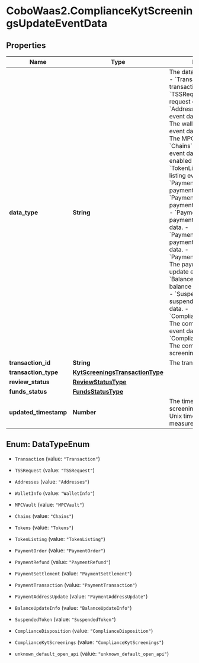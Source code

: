 # CoboWaas2.ComplianceKytScreeningsUpdateEventData

## Properties

Name | Type | Description | Notes
------------ | ------------- | ------------- | -------------
**data_type** | **String** |  The data type of the event. - &#x60;Transaction&#x60;: The transaction event data. - &#x60;TSSRequest&#x60;: The TSS request event data. - &#x60;Addresses&#x60;: The addresses event data. - &#x60;WalletInfo&#x60;: The wallet information event data. - &#x60;MPCVault&#x60;: The MPC vault event data. - &#x60;Chains&#x60;: The enabled chain event data. - &#x60;Tokens&#x60;: The enabled token event data. - &#x60;TokenListing&#x60;: The token listing event data.        - &#x60;PaymentOrder&#x60;: The payment order event data. - &#x60;PaymentRefund&#x60;: The payment refund event data. - &#x60;PaymentSettlement&#x60;: The payment settlement event data. - &#x60;PaymentTransaction&#x60;: The payment transaction event data. - &#x60;PaymentAddressUpdate&#x60;: The payment address update event data. - &#x60;BalanceUpdateInfo&#x60;: The balance update event data. - &#x60;SuspendedToken&#x60;: The suspended token event data. - &#x60;ComplianceDisposition&#x60;: The compliance disposition event data. - &#x60;ComplianceKytScreenings&#x60;: The compliance KYT screenings event data. | 
**transaction_id** | **String** | The transaction ID. | 
**transaction_type** | [**KytScreeningsTransactionType**](KytScreeningsTransactionType.md) |  | 
**review_status** | [**ReviewStatusType**](ReviewStatusType.md) |  | 
**funds_status** | [**FundsStatusType**](FundsStatusType.md) |  | 
**updated_timestamp** | **Number** | The time when the kyt screening was updated, in Unix timestamp format, measured in milliseconds. | 



## Enum: DataTypeEnum


* `Transaction` (value: `"Transaction"`)

* `TSSRequest` (value: `"TSSRequest"`)

* `Addresses` (value: `"Addresses"`)

* `WalletInfo` (value: `"WalletInfo"`)

* `MPCVault` (value: `"MPCVault"`)

* `Chains` (value: `"Chains"`)

* `Tokens` (value: `"Tokens"`)

* `TokenListing` (value: `"TokenListing"`)

* `PaymentOrder` (value: `"PaymentOrder"`)

* `PaymentRefund` (value: `"PaymentRefund"`)

* `PaymentSettlement` (value: `"PaymentSettlement"`)

* `PaymentTransaction` (value: `"PaymentTransaction"`)

* `PaymentAddressUpdate` (value: `"PaymentAddressUpdate"`)

* `BalanceUpdateInfo` (value: `"BalanceUpdateInfo"`)

* `SuspendedToken` (value: `"SuspendedToken"`)

* `ComplianceDisposition` (value: `"ComplianceDisposition"`)

* `ComplianceKytScreenings` (value: `"ComplianceKytScreenings"`)

* `unknown_default_open_api` (value: `"unknown_default_open_api"`)




